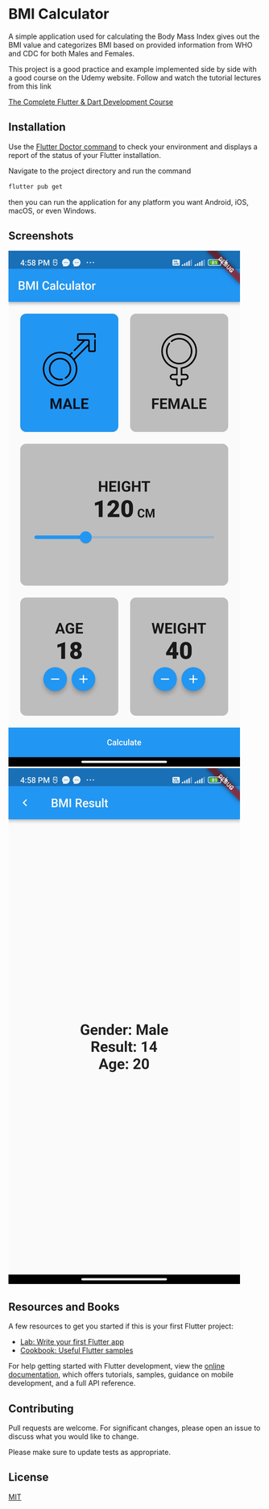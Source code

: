 # BMI Calculator

A simple application used for calculating the Body Mass Index gives out the BMI value and categorizes BMI based on provided information from WHO and CDC for both Males and Females.

This project is a good practice and example implemented side by side with a good course on the Udemy website. Follow and watch the tutorial lectures from this link

[The Complete Flutter & Dart Development Course](https://www.udemy.com/course/complete-flutter-arabic/)

## Installation

Use the [Flutter Doctor command](https://docs.flutter.dev/get-started/install/windows#run-flutter-doctor) to check your environment and displays a report of the status of your Flutter installation.

Navigate to the project directory and run the command

```bash
flutter pub get
```
then you can run the application for any platform you want Android, iOS, macOS, or even Windows.

## Screenshots 
![alt text](https://github.com/emad3020/bmi_calculator/blob/main/assets/images/Screenshot%201_.bmi_calculator.jpg?raw=true)![alt text](https://github.com/emad3020/bmi_calculator/blob/main/assets/images/Screenshot%202_.bmi_calculator.jpg?raw=true)

## Resources and Books

A few resources to get you started if this is your first Flutter project:

- [Lab: Write your first Flutter app](https://docs.flutter.dev/get-started/codelab)
- [Cookbook: Useful Flutter samples](https://docs.flutter.dev/cookbook)

For help getting started with Flutter development, view the
[online documentation](https://docs.flutter.dev/), which offers tutorials,
samples, guidance on mobile development, and a full API reference.

## Contributing
Pull requests are welcome. For significant changes, please open an issue to discuss what you would like to change.

Please make sure to update tests as appropriate.

## License
[MIT](https://choosealicense.com/licenses/mit/)